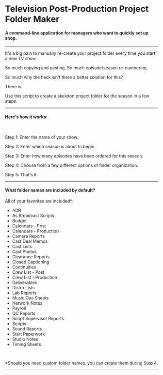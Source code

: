 __<h1>Television Post-Production Project Folder Maker</h1>__
<h4>A command-line application for managers who want to quickly set up shop.</h4>
<hr>
<p>It's a big pain to manually re-create your project folder every time you start a new TV show.</p>
<p>So much copying and pasting. So much episode/season re-numbering.</p>
So much why the heck isn't there a better solution for this?<p>

<p>There is.</p>

<p>Use this script to create a skeleton project folder for the season in a few  steps.</p>
<hr>
<h4>Here's how it works:</h4>
<br>
<p>Step 1: Enter the name of your show.</p>

<p>Step 2: Enter which season is about to begin.</p>

<p>Step 3: Enter how many episodes have been ordered for this season.</p>

<p>Step 4: Choose from a few different options of folder organization.</p>

<p>Step 5: That's it.</p>
<hr>
<h4>What folder names are included by default?</h4>

<p>All of your favorites are included*:
<br>
<ul>
<li>ADR</li>
<li>As Broadcast Scripts</li>
<li>Budget</li>
<li>Calendars - Post</li>
<li>Calendars - Production</li>
<li>Camera Reports</li>
<li>Cast Deal Memos</li>
<li>Cast Lists</li>
<li>Cast Photos</li>
<li>Clearance Reports</li>
<li>Closed Captioning</li>
<li>Continuities</li>
<li>Crew List - Post</li>
<li>Crew List - Production</li>
<li>Deliverables</li>
<li>Distro Lists</li>
<li>Lab Reports</li>
<li>Music Cue Sheets</li>
<li>Network Notes</li>
<li>Payroll</li>
<li>QC Reports</li>
<li>Script Supervisor Reports</li>
<li>Scripts</li>
<li>Sound Reports</li>
<li>Start Paperwork</li>
<li>Studio Notes</li>
<li>Timing Sheets</li>
</ul>
<br>
<p>*Should you need custom folder names, you can create them during Step 4.</p>
<hr>
